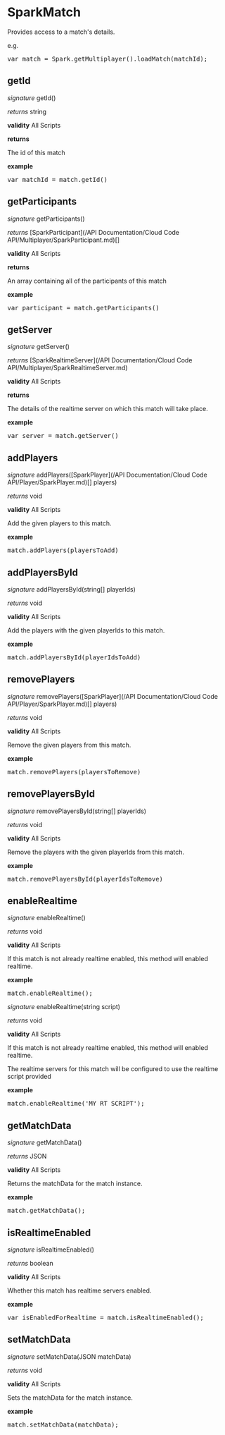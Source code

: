 # SparkMatch

Provides access to a match's details.

e.g.

<pre rel="highlighter" code-brush="js" contenteditable="false">var match = Spark.getMultiplayer().loadMatch(matchId);</pre>



## getId

_signature_ getId()</p>

_returns_ string</p>

<b>validity</b> All Scripts

<b>returns</b>

The id of this match

<b>example</b>

<pre rel="highlighter" code-brush="js" contenteditable="false">var matchId = match.getId()</pre>


## getParticipants

_signature_ getParticipants()</p>

_returns_ [SparkParticipant](/API Documentation/Cloud Code API/Multiplayer/SparkParticipant.md)[]</p>

<b>validity</b> All Scripts

<b>returns</b>

An array containing all of the participants of this match

<b>example</b>

<pre rel="highlighter" code-brush="js" contenteditable="false">var participant = match.getParticipants()</pre>


## getServer

_signature_ getServer()</p>

_returns_ [SparkRealtimeServer](/API Documentation/Cloud Code API/Multiplayer/SparkRealtimeServer.md)</p>

<b>validity</b> All Scripts

<b>returns</b>

The details of the realtime server on which this match will take place.

<b>example</b>

<pre rel="highlighter" code-brush="js" contenteditable="false">var server = match.getServer()</pre>


## addPlayers

_signature_ addPlayers([SparkPlayer](/API Documentation/Cloud Code API/Player/SparkPlayer.md)[] players)</p>

_returns_ void</p>

<b>validity</b> All Scripts

Add the given players to this match.

<b>example</b>

<pre rel="highlighter" code-brush="js" contenteditable="false">match.addPlayers(playersToAdd)</pre>


## addPlayersById

_signature_ addPlayersById(string[] playerIds)</p>

_returns_ void</p>

<b>validity</b> All Scripts

Add the players with the given playerIds to this match.

<b>example</b>

<pre rel="highlighter" code-brush="js" contenteditable="false">match.addPlayersById(playerIdsToAdd)</pre>


## removePlayers

_signature_ removePlayers([SparkPlayer](/API Documentation/Cloud Code API/Player/SparkPlayer.md)[] players)</p>

_returns_ void</p>

<b>validity</b> All Scripts

Remove the given players from this match.

<b>example</b>

<pre rel="highlighter" code-brush="js" contenteditable="false">match.removePlayers(playersToRemove)</pre>


## removePlayersById

_signature_ removePlayersById(string[] playerIds)</p>

_returns_ void</p>

<b>validity</b> All Scripts

Remove the players with the given playerIds from this match.

<b>example</b>

<pre rel="highlighter" code-brush="js" contenteditable="false">match.removePlayersById(playerIdsToRemove)</pre>


## enableRealtime

_signature_ enableRealtime()</p>

_returns_ void</p>

<b>validity</b> All Scripts

If this match is not already realtime enabled, this method will enabled realtime.

<b>example</b>

<pre rel="highlighter" code-brush="js" contenteditable="false">match.enableRealtime();</pre>


_signature_ enableRealtime(string script)</p>

_returns_ void</p>

<b>validity</b> All Scripts

If this match is not already realtime enabled, this method will enabled realtime.

The realtime servers for this match will be configured to use the realtime script provided

<b>example</b>

<pre rel="highlighter" code-brush="js" contenteditable="false">match.enableRealtime('MY_RT_SCRIPT');</pre>


## getMatchData

_signature_ getMatchData()</p>

_returns_ JSON</p>

<b>validity</b> All Scripts

Returns the matchData for the match instance.

<b>example</b>

<pre rel="highlighter" code-brush="js" contenteditable="false">match.getMatchData();</pre>


## isRealtimeEnabled

_signature_ isRealtimeEnabled()</p>

_returns_ boolean</p>

<b>validity</b> All Scripts

Whether this match has realtime servers enabled.

<b>example</b>

<pre rel="highlighter" code-brush="js" contenteditable="false">var isEnabledForRealtime = match.isRealtimeEnabled();</pre>


## setMatchData

_signature_ setMatchData(JSON matchData)</p>

_returns_ void</p>

<b>validity</b> All Scripts

Sets the matchData for the match instance.

<b>example</b>

<pre rel="highlighter" code-brush="js" contenteditable="false">match.setMatchData(matchData);</pre>


